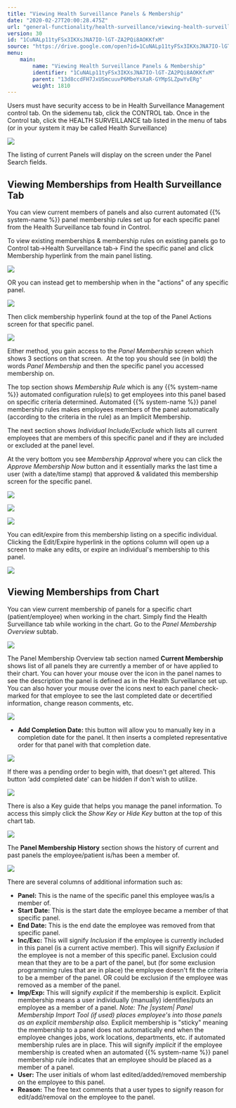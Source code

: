 ```yaml
---
title: "Viewing Health Surveillance Panels & Membership"
date: "2020-02-27T20:00:28.475Z"
url: "general-functionality/health-surveillance/viewing-health-surveillance-panels-and-membership.html"
version: 30
id: "1CuNALp11tyFSx3IKXsJNA7IO-lGT-ZA2PQi8AOKKfxM"
source: "https://drive.google.com/open?id=1CuNALp11tyFSx3IKXsJNA7IO-lGT-ZA2PQi8AOKKfxM"
menu:
    main:
        name: "Viewing Health Surveillance Panels & Membership"
        identifier: "1CuNALp11tyFSx3IKXsJNA7IO-lGT-ZA2PQi8AOKKfxM"
        parent: "13d8ccdFH7JxUSmcuuvP6MbeYsXaR-GYMpSLZpwYvERg"
        weight: 1810
---
```

Users must have security access to be in Health Surveillance Management control tab. On the sidemenu tab, click the CONTROL tab. Once in the Control tab, click the HEALTH SURVEILLANCE tab listed in the menu of tabs (or in your system it may be called Health Surveillance)

![](viewing-health-surveillance-panels-and-membership.images/image1.png)

The listing of current Panels will display on the screen under the Panel Search fields.

## Viewing Memberships from Health Surveillance Tab

You can view current members of panels and also current automated {{% system-name %}} panel membership rules set up for each specific panel from the Health Surveillance tab found in Control.

To view existing memberships & membership rules on existing panels go to Control tab→Health Surveillance tab→ Find the specific panel and click Membership hyperlink from the main panel listing.

![](viewing-health-surveillance-panels-and-membership.images/image2.png)

OR you can instead get to membership when in the "actions" of any specific panel.

![](viewing-health-surveillance-panels-and-membership.images/image3.png)

Then click membership hyperlink found at the top of the Panel Actions screen for that specific panel.

![](viewing-health-surveillance-panels-and-membership.images/image4.png)

Either method, you gain access to the *Panel Membership* screen which shows 3 sections on that screen.  At the top you should see (in bold) the words *Panel Membership* and then the specific panel you accessed membership on.

The top section shows *Membership Rule* which is any {{% system-name %}} automated configuration rule(s) to get employees into this panel based on specific criteria determined. Automated {{% system-name %}} panel membership rules makes employees members of the panel automatically (according to the criteria in the rule) as an Implicit Membership.

The next section shows *Individual Include/Exclude* which lists all current employees that are members of this specific panel and if they are included or excluded at the panel level.

At the very bottom you see *Membership Approval* where you can click the *Approve Membership Now* button and it essentially marks the last time a user (with a date/time stamp) that approved & validated this membership screen for the specific panel.

![](viewing-health-surveillance-panels-and-membership.images/image5.png)

![](viewing-health-surveillance-panels-and-membership.images/image6.png)

![](viewing-health-surveillance-panels-and-membership.images/image7.png)

You can edit/expire from this membership listing on a specific individual. Clicking the Edit/Expire hyperlink in the options column will open up a screen to make any edits, or expire an individual's membership to this panel.

![](viewing-health-surveillance-panels-and-membership.images/image8.png)

## Viewing Memberships from Chart

You can view current membership of panels for a specific chart (patient/employee) when working in the chart. Simply find the Health Surveillance tab while working in the chart. Go to the *Panel Membership Overview* subtab.

![](viewing-health-surveillance-panels-and-membership.images/image9.png)

The Panel Membership Overview tab section named **Current Membership** shows list of all panels they are currently a member of or have applied to their chart. You can hover your mouse over the icon in the panel names to see the description the panel is defined as in the Health Surveillance set up. You can also hover your mouse over the icons next to each panel check-marked for that employee to see the last completed date or decertified information, change reason comments, etc.

![](viewing-health-surveillance-panels-and-membership.images/image10.png)

* <strong>Add Completion Date:</strong> this button will allow you to manually key in a completion date for the panel. It then inserts a completed representative order for that panel with that completion date.

![](viewing-health-surveillance-panels-and-membership.images/image11.png)

If there was a pending order to begin with, that doesn't get altered. This button ‘add completed date' can be hidden if don't wish to utilize.

![](viewing-health-surveillance-panels-and-membership.images/image12.png)

There is also a Key guide that helps you manage the panel information. To access this simply click the *Show Key* or *Hide Key* button at the top of this chart tab.

![](viewing-health-surveillance-panels-and-membership.images/image13.png)

The **Panel Membership History** section shows the history of current and past panels the employee/patient is/has been a member of.

![](viewing-health-surveillance-panels-and-membership.images/image14.png)

There are several columns of additional information such as:

* <strong>Panel:</strong> This is the name of the specific panel this employee was/is a member of.
* <strong>Start Date:</strong> This is the start date the employee became a member of that specific panel.
* <strong>End Date:</strong> This is the end date the employee was removed from that specific panel.
* <strong>Inc/Exc:</strong> This will signify <em>Inclusion</em> if the employee is currently included in this panel (is a current active member). This will signify <em>Exclusion</em> if the employee is not a member of this specific panel. Exclusion could mean that they are to be a part of the panel, but (for some exclusion programming rules that are in place) the employee doesn't fit the criteria to be a member of the panel. OR could be exclusion if the employee was removed as a member of the panel.
* <strong>Imp/Exp:</strong> This will signify <em>explicit</em> if the membership is explicit. Explicit membership means a user individually (manually) identifies/puts an employee as a member of a panel. <em>Note: The |system| Panel Membership Import Tool (if used) places employee's into those panels as an explicit membership also.</em> Explicit membership is "sticky" meaning the membership to a panel does not automatically end when the employee changes jobs, work locations, departments, etc. if automated membership rules are in place. This will signify <em>implicit</em> if the employee membership is created when an automated {{% system-name %}} panel membership rule indicates that an employee should be placed as a member of a panel.
* <strong>User:</strong> The user initials of whom last edited/added/removed membership on the employee to this panel.
* <strong>Reason:</strong> The free text comments that a user types to signify reason for edit/add/removal on the employee to the panel.
